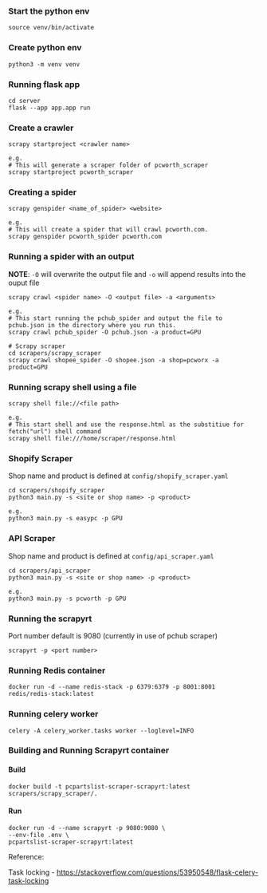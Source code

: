 ### Start the python env

```
source venv/bin/activate
```

### Create python env

```
python3 -m venv venv
```

### Running flask app

```
cd server
flask --app app.app run
```

### Create a crawler

```
scrapy startproject <crawler name>

e.g.
# This will generate a scraper folder of pcworth_scraper
scrapy startproject pcworth_scraper
```

### Creating a spider

```
scrapy genspider <name_of_spider> <website>

e.g.
# This will create a spider that will crawl pcworth.com.
scrapy genspider pcworth_spider pcworth.com
```

### Running a spider with an output

**NOTE**: `-O` will overwrite the output file and `-o` will append results into the ouput file

```
scrapy crawl <spider name> -O <output file> -a <arguments>

e.g.
# This start running the pchub_spider and output the file to pchub.json in the directory where you run this.
scrapy crawl pchub_spider -O pchub.json -a product=GPU

# Scrapy scraper
cd scrapers/scrapy_scraper
scrapy crawl shopee_spider -O shopee.json -a shop=pcworx -a product=GPU
```

### Running scrapy shell using a file

```
scrapy shell file://<file path>

e.g.
# This start shell and use the response.html as the substitiue for fetch("url") shell command
scrapy shell file:///home/scraper/response.html
```

### Shopify Scraper

Shop name and product is defined at `config/shopify_scraper.yaml`

```
cd scrapers/shopify_scraper
python3 main.py -s <site or shop name> -p <product>

e.g.
python3 main.py -s easypc -p GPU
```

### API Scraper

Shop name and product is defined at `config/api_scraper.yaml`

```
cd scrapers/api_scraper
python3 main.py -s <site or shop name> -p <product>

e.g.
python3 main.py -s pcworth -p GPU
```

### Running the scrapyrt

Port number default is 9080 (currently in use of pchub scraper)

```
scrapyrt -p <port number>

```

### Running Redis container

```
docker run -d --name redis-stack -p 6379:6379 -p 8001:8001 redis/redis-stack:latest
```

### Running celery worker

```
celery -A celery_worker.tasks worker --loglevel=INFO
```

### Building and Running Scrapyrt container

#### Build

```
docker build -t pcpartslist-scraper-scrapyrt:latest scrapers/scrapy_scraper/.
```

#### Run

```
docker run -d --name scrapyrt -p 9080:9080 \
--env-file .env \
pcpartslist-scraper-scrapyrt:latest
```

Reference:

Task locking - https://stackoverflow.com/questions/53950548/flask-celery-task-locking
